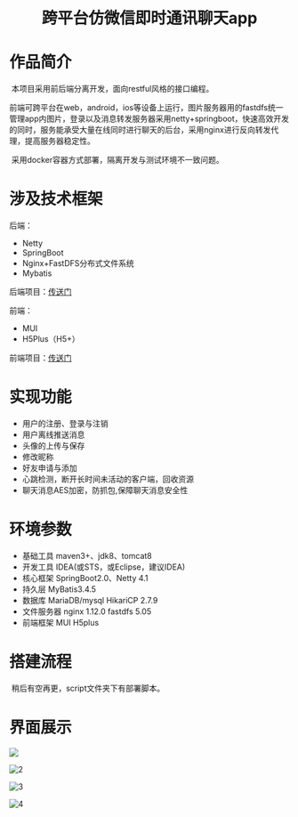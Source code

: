 <h1><center>跨平台仿微信即时通讯聊天app</center></h1>

# 作品简介

​		本项目采用前后端分离开发，面向restful风格的接口编程。

​		前端可跨平台在web，android，ios等设备上运行，图片服务器用的fastdfs统一管理app内图片，登录以及消息转发服务器采用netty+springboot，快速高效开发的同时，服务能承受大量在线同时进行聊天的后台，采用nginx进行反向转发代理，提高服务器稳定性。

​		采用docker容器方式部署，隔离开发与测试环境不一致问题。

# 涉及技术框架

后端：

- Netty
- SpringBoot
- Nginx+FastDFS分布式文件系统
- Mybatis

后端项目：[传送门](https://github.com/DragonV96/ichat-server)

前端：

- MUI
- H5Plus（H5+）

前端项目：[传送门](https://github.com/DragonV96/ichat-weixin)

# 实现功能

- 用户的注册、登录与注销
- 用户离线推送消息
- 头像的上传与保存
- 修改昵称
- 好友申请与添加
- 心跳检测，断开长时间未活动的客户端，回收资源
- 聊天消息AES加密，防抓包,保障聊天消息安全性

# 环境参数

- 基础工具 maven3+、jdk8、tomcat8
- 开发工具 IDEA(或STS，或Eclipse，建议IDEA)
- 核心框架 SpringBoot2.0、Netty 4.1
- 持久层 MyBatis3.4.5
- 数据库 MariaDB/mysql HikariCP 2.7.9
- 文件服务器 nginx 1.12.0 fastdfs 5.05
- 前端框架 MUI H5plus

# 搭建流程

​		稍后有空再更，script文件夹下有部署脚本。

# 界面展示

![](assets/1.jpg)

![2](assets/2.jpg)

![3](assets/3.jpg)

![4](assets/4.jpg)